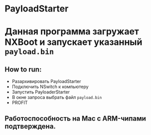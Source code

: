 # PayloadStarter
# Данная программа загружает NXBoot и запускает указанный `payload.bin`

## How to run:
* Разархивировать PayloadStarter
* Подключить NSwitch к компьютеру
* Запустить PayloaderStarter
* В окне запроса выбрать файл `payload.bin`
* PROFIT

## Работоспособность на Mac с ARM-чипами подтверждена.
